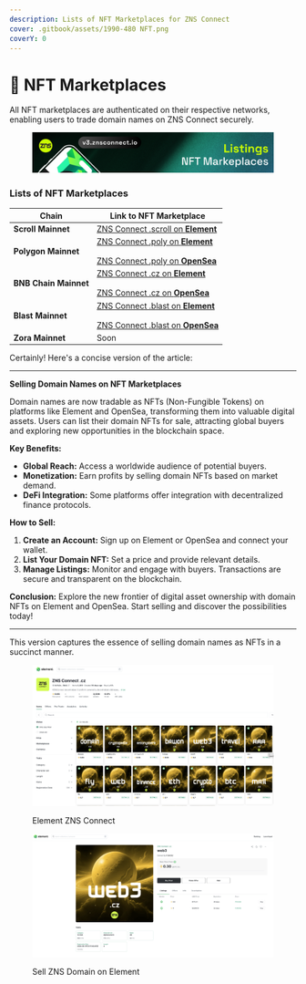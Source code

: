 ```yaml
---
description: Lists of NFT Marketplaces for ZNS Connect
cover: .gitbook/assets/1990-480 NFT.png
coverY: 0
---
```


# 🎨 NFT Marketplaces

All NFT marketplaces are authenticated on their respective networks, enabling users to trade domain names on ZNS Connect securely.



<figure><img src=".gitbook/assets/1800-300 NFT.png" alt=""><figcaption></figcaption></figure>

### Lists of NFT Marketplaces&#x20;

<table data-view="cards"><thead><tr><th>Chain</th><th>Link to NFT Marketplace</th></tr></thead><tbody><tr><td><strong>Scroll Mainnet</strong></td><td><a href="https://element.market/collections/zns-connect-scroll">ZNS Connect .scroll on <strong>Element</strong> </a></td></tr><tr><td><strong>Polygon Mainnet</strong></td><td><a href="https://element.market/collections/zns-connect-poly">ZNS Connect .poly on <strong>Element</strong></a><br><br><a href="https://opensea.io/collection/zns-connect-polygon">ZNS Connect .poly on <strong>OpenSea</strong></a></td></tr><tr><td><strong>BNB Chain Mainnet</strong></td><td><a href="https://element.market/collections/zns-connect-bnb">ZNS Connect .cz on <strong>Element</strong></a><br><br><a href="https://opensea.io/collection/zns-connect-bnb">ZNS Connect .cz on <strong>OpenSea</strong></a></td></tr><tr><td><strong>Blast Mainnet</strong></td><td><a href="https://element.market/collections/zns-connect-blast">ZNS Connect .blast on <strong>Element</strong></a> <br><br><a href="https://opensea.io/collection/zns-connect-blast">ZNS Connect .blast on <strong>OpenSea</strong></a></td></tr><tr><td><strong>Zora Mainnet</strong></td><td>Soon</td></tr></tbody></table>

Certainly! Here's a concise version of the article:

***

**Selling Domain Names on NFT Marketplaces**

Domain names are now tradable as NFTs (Non-Fungible Tokens) on platforms like Element and OpenSea, transforming them into valuable digital assets. Users can list their domain NFTs for sale, attracting global buyers and exploring new opportunities in the blockchain space.

**Key Benefits:**

* **Global Reach:** Access a worldwide audience of potential buyers.
* **Monetization:** Earn profits by selling domain NFTs based on market demand.
* **DeFi Integration:** Some platforms offer integration with decentralized finance protocols.

**How to Sell:**

1. **Create an Account:** Sign up on Element or OpenSea and connect your wallet.
2. **List Your Domain NFT:** Set a price and provide relevant details.
3. **Manage Listings:** Monitor and engage with buyers. Transactions are secure and transparent on the blockchain.

**Conclusion:** Explore the new frontier of digital asset ownership with domain NFTs on Element and OpenSea. Start selling and discover the possibilities today!

***

This version captures the essence of selling domain names as NFTs in a succinct manner.

<div>

<figure><img src=".gitbook/assets/Screenshot 2024-06-26 at 13.16.06.png" alt=""><figcaption><p>Element ZNS Connect</p></figcaption></figure>

 

<figure><img src=".gitbook/assets/Screenshot 2024-06-26 at 13.16.31.png" alt=""><figcaption><p>Sell ZNS Domain on Element</p></figcaption></figure>

</div>
